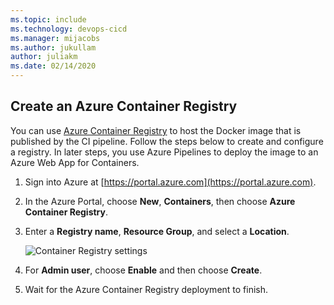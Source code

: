 ```yaml
---
ms.topic: include
ms.technology: devops-cicd
ms.manager: mijacobs
ms.author: jukullam
author: juliakm
ms.date: 02/14/2020
---
```


## Create an Azure Container Registry

You can use [Azure Container Registry](/azure/container-registry/) to host the Docker image that is published by the CI pipeline. Follow the steps below to create and configure a registry. In later steps, you use Azure Pipelines to deploy the image to an Azure Web App for Containers.

1.  Sign into Azure at [https://portal.azure.com](https://portal.azure.com).

1.  In the Azure Portal, choose **New**, **Containers**, then choose **Azure Container Registry**.

1.  Enter a **Registry name**, **Resource Group**, and select a **Location**.

    ![Container Registry settings](../media/createacr.png)

1.  For **Admin user**, choose **Enable** and then choose **Create**.

1.  Wait for the Azure Container Registry deployment to finish.
